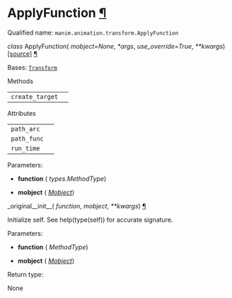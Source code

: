 # ApplyFunction [¶](https://docs.manim.community/en/stable/reference/manim.animation.transform.ApplyFunction.html\#applyfunction "Link to this heading")

Qualified name: `manim.animation.transform.ApplyFunction`

_class_ ApplyFunction( _mobject=None_, _\*args_, _use\_override=True_, _\*\*kwargs_) [\[source\]](https://docs.manim.community/en/stable/_modules/manim/animation/transform.html#ApplyFunction) [¶](https://docs.manim.community/en/stable/reference/manim.animation.transform.ApplyFunction.html#manim.animation.transform.ApplyFunction "Link to this definition")

Bases: [`Transform`](https://docs.manim.community/en/stable/reference/manim.animation.transform.Transform.html#manim.animation.transform.Transform "manim.animation.transform.Transform")

Methods

|     |     |
| --- | --- |
| `create_target` |  |

Attributes

|     |     |
| --- | --- |
| `path_arc` |  |
| `path_func` |  |
| `run_time` |  |

Parameters:

- **function** ( _types.MethodType_)

- **mobject** ( [_Mobject_](https://docs.manim.community/en/stable/reference/manim.mobject.mobject.Mobject.html#manim.mobject.mobject.Mobject "manim.mobject.mobject.Mobject"))


\_original\_\_init\_\_( _function_, _mobject_, _\*\*kwargs_) [¶](https://docs.manim.community/en/stable/reference/manim.animation.transform.ApplyFunction.html#manim.animation.transform.ApplyFunction._original__init__ "Link to this definition")

Initialize self. See help(type(self)) for accurate signature.

Parameters:

- **function** ( _MethodType_)

- **mobject** ( [_Mobject_](https://docs.manim.community/en/stable/reference/manim.mobject.mobject.Mobject.html#manim.mobject.mobject.Mobject "manim.mobject.mobject.Mobject"))


Return type:

None